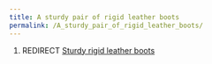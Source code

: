 ```yaml
---
title: A sturdy pair of rigid leather boots
permalink: /A_sturdy_pair_of_rigid_leather_boots/
---
```


1.  REDIRECT [Sturdy rigid leather
    boots](Sturdy_rigid_leather_boots "wikilink")